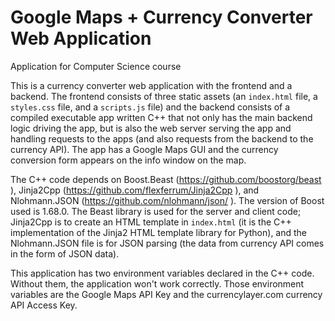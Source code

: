 # Google Maps + Currency Converter Web Application
Application for Computer Science course

This is a currency converter web application with the frontend and a backend.  The frontend consists of three static assets (an `index.html` file, a `styles.css` file, and a `scripts.js` file) and the backend consists of a compiled executable app written C++ that not only has the main backend logic driving the app, but is also the web server serving the app and handling requests to the apps (and also requests from the backend to the currency API).  The app has a Google Maps GUI and the currency conversion form appears on the info window on the map.

The C++ code depends on Boost.Beast (https://github.com/boostorg/beast ), Jinja2Cpp (https://github.com/flexferrum/Jinja2Cpp ), and Nlohmann.JSON (https://github.com/nlohmann/json/ ).  The version of Boost used is 1.68.0.  The Beast library is used for the server and client code; Jinja2Cpp is to create an HTML template in `index.html` (it is the C++ implementation of the Jinja2 HTML template library for Python), and the Nlohmann.JSON file is for JSON parsing (the data from currency API comes in the form of JSON data).  

This application has two environment variables declared in the C++ code.  Without them, the application won't work correctly.  Those environment variables are the Google Maps API Key and the currencylayer.com currency API Access Key.  
